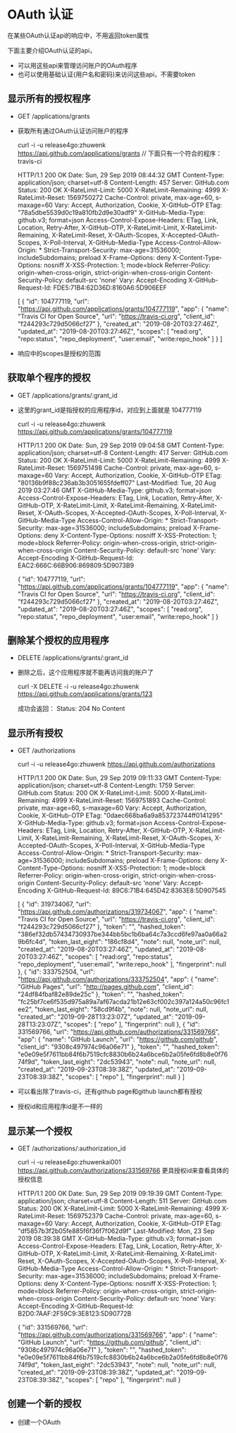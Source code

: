 # OAuth 认证

在某些OAuth认证api的响应中，不用返回token属性

下面主要介绍OAuth认证的api，
- 可以用这些api来管理访问账户的OAuth程序
- 也可以使用基础认证(用户名和密码)来访问这些api，不需要token

## 显示所有的授权程序

- GET /applications/grants
- 获取所有通过OAuth认证访问账户的程序

    curl -i -u release4go:zhuwenk https://api.github.com/applications/grants
    // 下面只有一个符合的程序： travis-ci

    HTTP/1.1 200 OK
    Date: Sun, 29 Sep 2019 08:44:32 GMT
    Content-Type: application/json; charset=utf-8
    Content-Length: 457
    Server: GitHub.com
    Status: 200 OK
    X-RateLimit-Limit: 5000
    X-RateLimit-Remaining: 4999
    X-RateLimit-Reset: 1569750272
    Cache-Control: private, max-age=60, s-maxage=60
    Vary: Accept, Authorization, Cookie, X-GitHub-OTP
    ETag: "78a5dbe5539d0c19a810fb2d9e30adf9"
    X-GitHub-Media-Type: github.v3; format=json
    Access-Control-Expose-Headers: ETag, Link, Location, Retry-After, X-GitHub-OTP, X-RateLimit-Limit, X-RateLimit-Remaining, X-RateLimit-Reset, X-OAuth-Scopes, X-Accepted-OAuth-Scopes, X-Poll-Interval, X-GitHub-Media-Type
    Access-Control-Allow-Origin: *
    Strict-Transport-Security: max-age=31536000; includeSubdomains; preload
    X-Frame-Options: deny
    X-Content-Type-Options: nosniff
    X-XSS-Protection: 1; mode=block
    Referrer-Policy: origin-when-cross-origin, strict-origin-when-cross-origin
    Content-Security-Policy: default-src 'none'
    Vary: Accept-Encoding
    X-GitHub-Request-Id: FDE5:71B4:62D36D:8160A6:5D906EEF

    [
      {
        "id": 104777119,
        "url": "https://api.github.com/applications/grants/104777119",
        "app": {
          "name": "Travis CI for Open Source",
          "url": "https://travis-ci.org",
          "client_id": "f244293c729d5066cf27"
        },
        "created_at": "2019-08-20T03:27:46Z",
        "updated_at": "2019-08-20T03:27:46Z",
        "scopes": [
          "read:org",
          "repo:status",
          "repo_deployment",
          "user:email",
          "write:repo_hook"
        ]
      }
    ]

- 响应中的scopes是授权的范围

## 获取单个程序的授权

- GET /applications/grants/:grant_id
- 这里的grant_id是指授权的应用程序id，对应到上面就是 104777119

    curl -i -u release4go:zhuwenk https://api.github.com/applications/grants/104777119

    HTTP/1.1 200 OK
    Date: Sun, 29 Sep 2019 09:04:58 GMT
    Content-Type: application/json; charset=utf-8
    Content-Length: 417
    Server: GitHub.com
    Status: 200 OK
    X-RateLimit-Limit: 5000
    X-RateLimit-Remaining: 4999
    X-RateLimit-Reset: 1569751498
    Cache-Control: private, max-age=60, s-maxage=60
    Vary: Accept, Authorization, Cookie, X-GitHub-OTP
    ETag: "80136b9f88c236ab3b3051655fdeff07"
    Last-Modified: Tue, 20 Aug 2019 03:27:46 GMT
    X-GitHub-Media-Type: github.v3; format=json
    Access-Control-Expose-Headers: ETag, Link, Location, Retry-After, X-GitHub-OTP, X-RateLimit-Limit, X-RateLimit-Remaining, X-RateLimit-Reset, X-OAuth-Scopes, X-Accepted-OAuth-Scopes, X-Poll-Interval, X-GitHub-Media-Type
    Access-Control-Allow-Origin: *
    Strict-Transport-Security: max-age=31536000; includeSubdomains; preload
    X-Frame-Options: deny
    X-Content-Type-Options: nosniff
    X-XSS-Protection: 1; mode=block
    Referrer-Policy: origin-when-cross-origin, strict-origin-when-cross-origin
    Content-Security-Policy: default-src 'none'
    Vary: Accept-Encoding
    X-GitHub-Request-Id: EAC2:666C:66B906:869809:5D9073B9

    {
      "id": 104777119,
      "url": "https://api.github.com/applications/grants/104777119",
      "app": {
        "name": "Travis CI for Open Source",
        "url": "https://travis-ci.org",
        "client_id": "f244293c729d5066cf27"
      },
      "created_at": "2019-08-20T03:27:46Z",
      "updated_at": "2019-08-20T03:27:46Z",
      "scopes": [
        "read:org",
        "repo:status",
        "repo_deployment",
        "user:email",
        "write:repo_hook"
      ]
    }

## 删除某个授权的应用程序

- DELETE /applications/grants/:grant_id
- 删除之后，这个应用程序就不能再访问我的账户了

    curl -X DELETE -i -u release4go:zhuwenk https://api.github.com/applications/grants/123 

    成功会返回：
    Status: 204 No Content

## 显示所有授权

- GET /authorizations 

    curl  -i -u release4go:zhuwenk https://api.github.com/authorizations

    HTTP/1.1 200 OK
    Date: Sun, 29 Sep 2019 09:11:33 GMT
    Content-Type: application/json; charset=utf-8
    Content-Length: 1759
    Server: GitHub.com
    Status: 200 OK
    X-RateLimit-Limit: 5000
    X-RateLimit-Remaining: 4999
    X-RateLimit-Reset: 1569751893
    Cache-Control: private, max-age=60, s-maxage=60
    Vary: Accept, Authorization, Cookie, X-GitHub-OTP
    ETag: "0daec668ba6a9a853723744ff0141295"
    X-GitHub-Media-Type: github.v3; format=json
    Access-Control-Expose-Headers: ETag, Link, Location, Retry-After, X-GitHub-OTP, X-RateLimit-Limit, X-RateLimit-Remaining, X-RateLimit-Reset, X-OAuth-Scopes, X-Accepted-OAuth-Scopes, X-Poll-Interval, X-GitHub-Media-Type
    Access-Control-Allow-Origin: *
    Strict-Transport-Security: max-age=31536000; includeSubdomains; preload
    X-Frame-Options: deny
    X-Content-Type-Options: nosniff
    X-XSS-Protection: 1; mode=block
    Referrer-Policy: origin-when-cross-origin, strict-origin-when-cross-origin
    Content-Security-Policy: default-src 'none'
    Vary: Accept-Encoding
    X-GitHub-Request-Id: 89C6:71B4:645D42:8363E8:5D907545

    [
      {
        "id": 319734067,
        "url": "https://api.github.com/authorizations/319734067",
        "app": {
          "name": "Travis CI for Open Source",
          "url": "https://travis-ci.org",
          "client_id": "f244293c729d5066cf27"
        },
        "token": "",
        "hashed_token": "386ef32db57434730937be344bb5bc1b6ba64c7a3ccd6fe97aa0a66a29b6fc4d",
        "token_last_eight": "186cf8d4",
        "note": null,
        "note_url": null,
        "created_at": "2019-08-20T03:27:46Z",
        "updated_at": "2019-08-20T03:27:46Z",
        "scopes": [
          "read:org",
          "repo:status",
          "repo_deployment",
          "user:email",
          "write:repo_hook"
        ],
        "fingerprint": null
      },
      {
        "id": 333752504,
        "url": "https://api.github.com/authorizations/333752504",
        "app": {
          "name": "GitHub Pages",
          "url": "http://pages.github.com",
          "client_id": "24df84fbaf82e89de25c"
        },
        "token": "",
        "hashed_token": "fc25bf7ce6f535d975a89a7af67acda21b12e63cf002c397a124a50c96fc1ee2",
        "token_last_eight": "58cd9f4b",
        "note": null,
        "note_url": null,
        "created_at": "2019-09-28T13:23:07Z",
        "updated_at": "2019-09-28T13:23:07Z",
        "scopes": [
          "repo"
        ],
        "fingerprint": null
      },
      {
        "id": 331569766,
        "url": "https://api.github.com/authorizations/331569766",
        "app": {
          "name": "GitHub Launch",
          "url": "https://github.com/github",
          "client_id": "9308c497974c96a06e71"
        },
        "token": "",
        "hashed_token": "e0e09e5f7611bb84f6b7519cfc8830b6b24a6bce6b2a05fe6fd8b8e0f7674f9d",
        "token_last_eight": "2dc53943",
        "note": null,
        "note_url": null,
        "created_at": "2019-09-23T08:39:38Z",
        "updated_at": "2019-09-23T08:39:38Z",
        "scopes": [
          "repo"
        ],
        "fingerprint": null
      }
    ]

- 可以看出除了travis-ci，还有github page和github launch都有授权
- 授权id和应用程序id是不一样的

## 显示某一个授权

- GET /authorizations/:authorization_id

    curl  -i -u release4go:zhuwenkai001 https://api.github.com/authorizations/331569766
    更具授权id来查看具体的授权信息

    HTTP/1.1 200 OK
    Date: Sun, 29 Sep 2019 09:19:39 GMT
    Content-Type: application/json; charset=utf-8
    Content-Length: 511
    Server: GitHub.com
    Status: 200 OK
    X-RateLimit-Limit: 5000
    X-RateLimit-Remaining: 4999
    X-RateLimit-Reset: 1569752379
    Cache-Control: private, max-age=60, s-maxage=60
    Vary: Accept, Authorization, Cookie, X-GitHub-OTP
    ETag: "df5857b3f2b05fe885f6f36f7f062d9f"
    Last-Modified: Mon, 23 Sep 2019 08:39:38 GMT
    X-GitHub-Media-Type: github.v3; format=json
    Access-Control-Expose-Headers: ETag, Link, Location, Retry-After, X-GitHub-OTP, X-RateLimit-Limit, X-RateLimit-Remaining, X-RateLimit-Reset, X-OAuth-Scopes, X-Accepted-OAuth-Scopes, X-Poll-Interval, X-GitHub-Media-Type
    Access-Control-Allow-Origin: *
    Strict-Transport-Security: max-age=31536000; includeSubdomains; preload
    X-Frame-Options: deny
    X-Content-Type-Options: nosniff
    X-XSS-Protection: 1; mode=block
    Referrer-Policy: origin-when-cross-origin, strict-origin-when-cross-origin
    Content-Security-Policy: default-src 'none'
    Vary: Accept-Encoding
    X-GitHub-Request-Id: B2D0:7AAF:2F59C9:3E8123:5D90772B

    {
      "id": 331569766,
      "url": "https://api.github.com/authorizations/331569766",
      "app": {
        "name": "GitHub Launch",
        "url": "https://github.com/github",
        "client_id": "9308c497974c96a06e71"
      },
      "token": "",
      "hashed_token": "e0e09e5f7611bb84f6b7519cfc8830b6b24a6bce6b2a05fe6fd8b8e0f7674f9d",
      "token_last_eight": "2dc53943",
      "note": null,
      "note_url": null,
      "created_at": "2019-09-23T08:39:38Z",
      "updated_at": "2019-09-23T08:39:38Z",
      "scopes": [
        "repo"
      ],
      "fingerprint": null
    }

## 创建一个新的授权

- 创建一个OAuth
